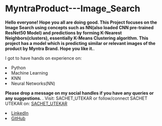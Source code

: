 # MyntraProduct---Image_Search
<b> Hello everyone! Hope you all are doing good. 
This Project focuses on the Image Search using concepts such as NN(also loaded CNN pre-trained ResNet50 Model) and predictions by forming K-Nearest Neighbors(clusters), essentially K-Means Clustering algorithm. This project has a model which is predicting similar or relevant images of the product by Myntra Brand. Hope you like it.</b>.

I got to have hands on experience on:
<li>Python
<li>Machine Learning
<li>KNN
<li>Neural Networks(NN)

<b>Please drop a message on my social handles if you have any queries or any suggestions. 
</b>.
Visit: SACHET_UTEKAR or follow/connect SACHET UTEKAR on: 
<a href="https://sachetutekar.wixsite.com/website">SACHET_UTEKAR</a>  
<li><a href=
"https://www.linkedin.com/in/sachet-utekar-b23728205/">LinkedIn</a>
<li><a href=
"https://github.com/sachetutekar">GitHub</a>
